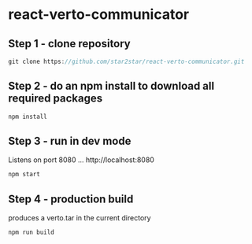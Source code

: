 react-verto-communicator
========================

Step 1 - clone repository
-------------------------

```javascript
git clone https://github.com/star2star/react-verto-communicator.git

```

Step 2 - do an npm install to download all required packages
------------------------------------------------------------

```javascript
npm install
```

Step 3 - run in dev mode
------------------------

Listens on port 8080 ... http://localhost:8080

```javascript
npm start  
```

Step 4 - production build
-------------------------

produces a verto.tar in the current directory

```javascript
npm run build   
```
